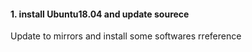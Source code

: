 #### 1. install Ubuntu18.04 and update sourece

Update to mirrors and install some softwares rreference 

[CSDN blog]: https://blog.csdn.net/hymanjack/article/details/80285400

